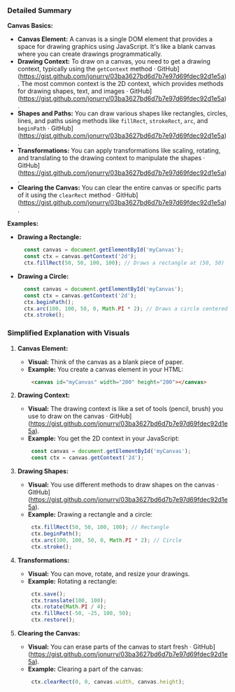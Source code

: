 ### **Detailed Summary**

**Canvas Basics:**
- **Canvas Element:** 
  A canvas is a single DOM element that provides a space for drawing graphics using JavaScript. It's like a blank canvas where you can create drawings programmatically.
- **Drawing Context:** 
  To draw on a canvas, you need to get a drawing context, typically using the `getContext` method · GitHub](https://gist.github.com/jonurry/03ba3627bd6d7b7e97d69fdec92d1e5a). The most common context is the 2D context, which provides methods for drawing shapes, text, and images · GitHub](https://gist.github.com/jonurry/03ba3627bd6d7b7e97d69fdec92d1e5a).
- **Shapes and Paths:** 
  You can draw various shapes like rectangles, circles, lines, and paths using methods like `fillRect`, `strokeRect`, `arc`, and `beginPath` · GitHub](https://gist.github.com/jonurry/03ba3627bd6d7b7e97d69fdec92d1e5a).
- **Transformations:** 
  You can apply transformations like scaling, rotating, and translating to the drawing context to manipulate the shapes · GitHub](https://gist.github.com/jonurry/03ba3627bd6d7b7e97d69fdec92d1e5a).
- **Clearing the Canvas:** 
  You can clear the entire canvas or specific parts of it using the `clearRect` method · GitHub](https://gist.github.com/jonurry/03ba3627bd6d7b7e97d69fdec92d1e5a).

**Examples:**
- **Drawing a Rectangle:** 
  ```javascript
    const canvas = document.getElementById('myCanvas');
    const ctx = canvas.getContext('2d');
    ctx.fillRect(50, 50, 100, 100); // Draws a rectangle at (50, 50) with width 100 and height 100
  ```
- **Drawing a Circle:**
  ```javascript
    const canvas = document.getElementById('myCanvas');
    const ctx = canvas.getContext('2d');
    ctx.beginPath();
    ctx.arc(100, 100, 50, 0, Math.PI * 2); // Draws a circle centered at (100, 100) with radius 50
    ctx.stroke();
  ```

### **Simplified Explanation with Visuals**

1. **Canvas Element:**
   - **Visual:** Think of the canvas as a blank piece of paper.
   - **Example:** You create a canvas element in your HTML:
     ```html
      <canvas id="myCanvas" width="200" height="200"></canvas>
     ```

2. **Drawing Context:**
   - **Visual:** The drawing context is like a set of tools (pencil, brush) you use to draw on the canvas · GitHub](https://gist.github.com/jonurry/03ba3627bd6d7b7e97d69fdec92d1e5a).
   - **Example:** You get the 2D context in your JavaScript:
     ```javascript
      const canvas = document.getElementById('myCanvas');
      const ctx = canvas.getContext('2d');
     ```

3. **Drawing Shapes:**
   - **Visual:** You use different methods to draw shapes on the canvas · GitHub](https://gist.github.com/jonurry/03ba3627bd6d7b7e97d69fdec92d1e5a).
   - **Example:** Drawing a rectangle and a circle:
     ```javascript
      ctx.fillRect(50, 50, 100, 100); // Rectangle
      ctx.beginPath();
      ctx.arc(100, 100, 50, 0, Math.PI * 2); // Circle
      ctx.stroke();
     ```

4. **Transformations:**
   - **Visual:** You can move, rotate, and resize your drawings.
   - **Example:** Rotating a rectangle:
     ```javascript
      ctx.save();
      ctx.translate(100, 100);
      ctx.rotate(Math.PI / 4);
      ctx.fillRect(-50, -25, 100, 50);
      ctx.restore();
     ```

5. **Clearing the Canvas:**
   - **Visual:** You can erase parts of the canvas to start fresh · GitHub](https://gist.github.com/jonurry/03ba3627bd6d7b7e97d69fdec92d1e5a).
   - **Example:** Clearing a part of the canvas:
     ```javascript
      ctx.clearRect(0, 0, canvas.width, canvas.height);
     ```
